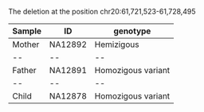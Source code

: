 The deletion at the position chr20:61,721,523-61,728,495

|Sample|ID|genotype|
|--|--|--|
|Mother|NA12892|Hemizigous|
|--|--|--|
|Father|NA12891|Homozigous variant|
|--|--|--|
|Child|NA12878|Homozigous variant|

